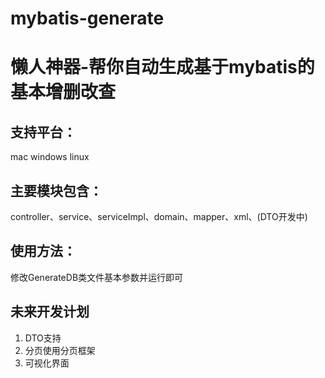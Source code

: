 # mybatis-generate
# 懒人神器-帮你自动生成基于mybatis的基本增删改查

## 支持平台：
mac windows linux

## 主要模块包含：
controller、service、serviceImpl、domain、mapper、xml、(DTO开发中)

## 使用方法：
修改GenerateDB类文件基本参数并运行即可


## 未来开发计划
1. DTO支持
2. 分页使用分页框架
3. 可视化界面
